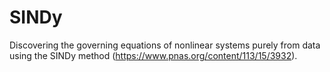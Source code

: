 # SINDy
Discovering the governing equations of nonlinear systems purely from data using the SINDy method (https://www.pnas.org/content/113/15/3932).


